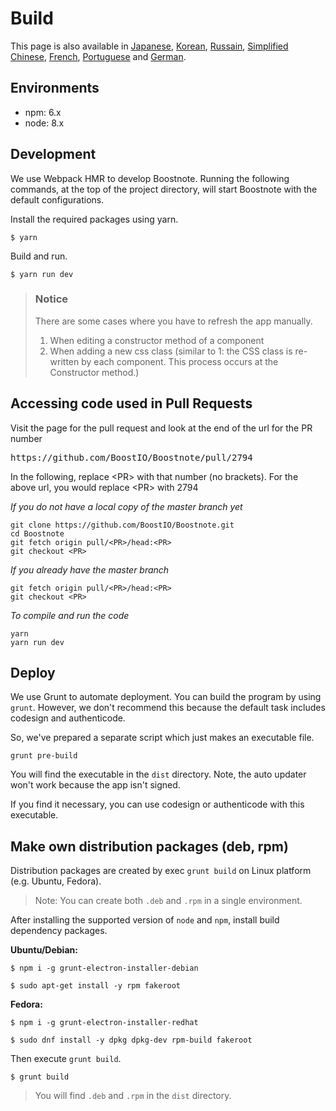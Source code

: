 # Build

This page is also available in [Japanese](https://github.com/BoostIO/Boostnote/blob/master/docs/jp/build.md), [Korean](https://github.com/BoostIO/Boostnote/blob/master/docs/ko/build.md), [Russain](https://github.com/BoostIO/Boostnote/blob/master/docs/ru/build.md), [Simplified Chinese](https://github.com/BoostIO/Boostnote/blob/master/docs/zh_CN/build.md), [French](https://github.com/BoostIO/Boostnote/blob/master/docs/fr/build.md), [Portuguese](https://github.com/BoostIO/Boostnote/blob/master/docs/pt_BR/build.md) and [German](https://github.com/BoostIO/Boostnote/blob/master/docs/de/build.md).

## Environments

- npm: 6.x
- node: 8.x

## Development

We use Webpack HMR to develop Boostnote.
Running the following commands, at the top of the project directory, will start Boostnote with the default configurations.

Install the required packages using yarn.

```
$ yarn
```

Build and run.

```
$ yarn run dev
```

> ### Notice
>
> There are some cases where you have to refresh the app manually.
>
> 1. When editing a constructor method of a component
> 2. When adding a new css class (similar to 1: the CSS class is re-written by each component. This process occurs at the Constructor method.)

## Accessing code used in Pull Requests
Visit the page for the pull request and look at the end of the url for the PR number
<pre>
https://github.com/BoostIO/Boostnote/pull/2794
</pre>
In the following, replace \<PR> with that number (no brackets).
For the above url, you would replace \<PR> with 2794

_If you do not have a local copy of the master branch yet_
```
git clone https://github.com/BoostIO/Boostnote.git
cd Boostnote
git fetch origin pull/<PR>/head:<PR>
git checkout <PR>
```

_If you already have the master branch_
```
git fetch origin pull/<PR>/head:<PR>
git checkout <PR>
```

_To compile and run the code_
```
yarn
yarn run dev
```

## Deploy

We use Grunt to automate deployment.
You can build the program by using `grunt`. However, we don't recommend this because the default task includes codesign and authenticode.

So, we've prepared a separate script which just makes an executable file.

```
grunt pre-build
```

You will find the executable in the `dist` directory. Note, the auto updater won't work because the app isn't signed.

If you find it necessary, you can use codesign or authenticode with this executable.

## Make own distribution packages (deb, rpm)

Distribution packages are created by exec `grunt build` on Linux platform (e.g. Ubuntu, Fedora).

> Note: You can create both `.deb` and `.rpm` in a single environment.

After installing the supported version of `node` and `npm`, install build dependency packages.

**Ubuntu/Debian:**

```
$ npm i -g grunt-electron-installer-debian
```

```
$ sudo apt-get install -y rpm fakeroot
```

**Fedora:**

```
$ npm i -g grunt-electron-installer-redhat
```

```
$ sudo dnf install -y dpkg dpkg-dev rpm-build fakeroot
```

Then execute `grunt build`.

```
$ grunt build
```

> You will find `.deb` and `.rpm` in the `dist` directory.
